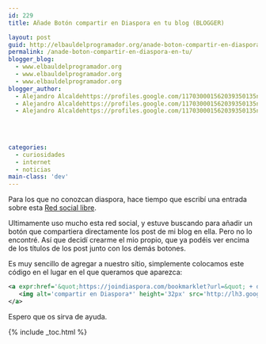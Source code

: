 ```yaml
---
id: 229
title: Añade Botón compartir en Diaspora en tu blog (BLOGGER)

layout: post
guid: http://elbauldelprogramador.org/anade-boton-compartir-en-diaspora-en-tu-blog-blogger/
permalink: /anade-boton-compartir-en-diaspora-en-tu/
blogger_blog:
  - www.elbauldelprogramador.org
  - www.elbauldelprogramador.org
  - www.elbauldelprogramador.org
blogger_author:
  - Alejandro Alcaldehttps://profiles.google.com/117030001562039350135noreply@blogger.com
  - Alejandro Alcaldehttps://profiles.google.com/117030001562039350135noreply@blogger.com
  - Alejandro Alcaldehttps://profiles.google.com/117030001562039350135noreply@blogger.com

  
  
  
categories:
  - curiosidades
  - internet
  - noticias
main-class: 'dev'
---
```

<div class="icodias">
</div>

Para los que no conozcan diaspora, hace tiempo que escribí una entrada sobre esta [Red social libre][1].

Ultimamente uso mucho esta red social, y estuve buscando para añadir un botón que compartiera directamente los post de mi blog en ella. Pero no lo encontré. Así que decidí crearme el mio propio, que ya podéis ver encima de los títulos de los post junto con los demás botones.

Es muy sencillo de agregar a nuestro sítio, simplemente colocamos este código en el lugar en el que queramos que aparezca:

```xml
<a expr:href='&quot;https://joindiaspora.com/bookmarklet?url=&quot; + data:post.url + &quot;&amp;title=&quot; + data:post.title' target='_blank'>
   <img alt='compartir en Diaspora*' height='32px' src='http://lh3.googleusercontent.com/-BtpsAHPELfY/TfzF4u54aoI/AAAAAAAAApA/BOgUWG9-sVk/s288/diaspora.png' title='compartir en Diaspora*' width='32px' />
</a>

```

Espero que os sirva de ayuda.



 [1]: /diaspora-la-red-social-libre

{% include _toc.html %}
